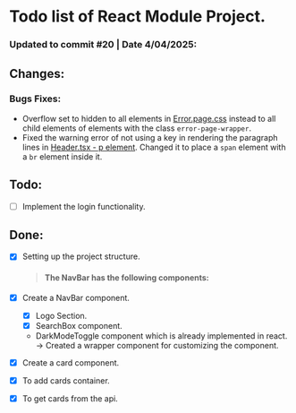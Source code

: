 # Todo list of React Module Project.

### Updated to commit #20 | Date 4/04/2025:

## Changes:

### Bugs Fixes:

-   Overflow set to hidden to all elements in [Error.page.css](./website/src/styles/Error.page.css) instead to all child elements of elements with the class `error-page-wrapper`.
-   Fixed the warning error of not using a key in rendering the paragraph lines in [Header.tsx - p element](./website/src/components/Header.tsx). Changed it to place a `span` element with a `br` element inside it.

## Todo:

-   [ ] Implement the login functionality.

## Done:

-   [x] Setting up the project structure.

    > #### The NavBar has the following components:

-   [x] Create a NavBar component.

    -   [x] Logo Section.
    -   [x] SearchBox component.
    -   DarkModeToggle component which is already implemented in react. -> Created a wrapper component for customizing the component.

-   [x] Create a card component.

-   [x] To add cards container.
-   [x] To get cards from the api.
